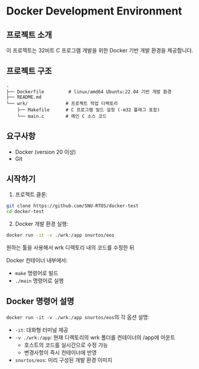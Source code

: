 # Docker Development Environment

## 프로젝트 소개
이 프로젝트는 32비트 C 프로그램 개발을 위한 Docker 기반 개발 환경을 제공합니다.

## 프로젝트 구조
```
.
├── Dockerfile         # linux/amd64 Ubuntu:22.04 기반 개발 환경
├── README.md         
└── wrk/              # 프로젝트 작업 디렉토리
    ├── Makefile      # C 프로그램 빌드 설정 (-m32 플래그 포함)
    └── main.c        # 메인 C 소스 코드
```

## 요구사항
- Docker (version 20 이상)
- Git

## 시작하기

1. 프로젝트 클론:
```bash
git clone https://github.com/SNU-RTOS/docker-test
cd docker-test
```

2. Docker 개발 환경 실행:
```bash
docker run -it -v ./wrk:/app snurtos/eos
```

원하는 툴을 사용해서 wrk 디렉토리 내의 코드를 수정한 뒤

Docker 컨테이너 내부에서:
- `make` 명령어로 빌드
- `./main` 명령어로 실행

## Docker 명령어 설명

`docker run -it -v ./wrk:/app snurtos/eos`의 각 옵션 설명:
- `-it`: 대화형 터미널 제공
- `-v ./wrk:/app`: 현재 디렉토리의 wrk 폴더를 컨테이너의 /app에 마운트
  - 호스트의 코드를 실시간으로 수정 가능
  - 변경사항이 즉시 컨테이너에 반영
- `snurtos/eos`: 미리 구성된 개발 환경 이미지